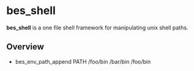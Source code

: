 # bes_shell

**bes_shell** is a one file shell framework for manipulating unix shell paths.

## Overview

* bes_env_path_append PATH /foo/bin /bar/bin /foo/bin
